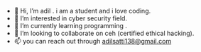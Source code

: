 - 👋 Hi, I’m adil . i am a student and i love coding.
- 👀 I’m interested in  cyber security field.
- 🌱 I’m currently learning  programming .
- 💞️ I’m looking to collaborate on  ceh (certified ethical hacking).
- 📫 you can reach out through adilsatti138@gmail.com

<!---
adil-143-alt/adil-143-alt is a ✨ special ✨ repository because its `README.md` (this file) appears on your GitHub profile.
You can click the Preview link to take a look at your changes.
--->
